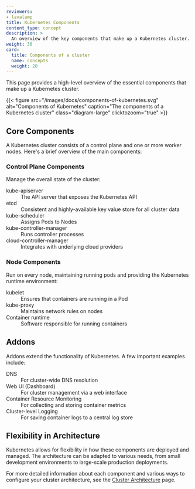 ```yaml
---
reviewers:
- lavalamp
title: Kubernetes Components
content_type: concept
description: >
  An overview of the key components that make up a Kubernetes cluster.
weight: 30
card: 
  title: Components of a cluster
  name: concepts
  weight: 20
---
```


<!-- overview -->

This page provides a high-level overview of the essential components that make up a Kubernetes cluster.

{{< figure src="/images/docs/components-of-kubernetes.svg" alt="Components of Kubernetes" caption="The components of a Kubernetes cluster" class="diagram-large" clicktozoom="true" >}}

<!-- body -->

## Core Components

A Kubernetes cluster consists of a control plane and one or more worker nodes. Here's a brief overview of the main components:

### Control Plane Components

Manage the overall state of the cluster:

<dl>
  <dt>kube-apiserver</dt>
  <dd>The API server that exposes the Kubernetes API</dd>

  <dt>etcd</dt>
  <dd>Consistent and highly-available key value store for all cluster data</dd>

  <dt>kube-scheduler</dt>
  <dd>Assigns Pods to Nodes</dd>

  <dt>kube-controller-manager</dt>
  <dd>Runs controller processes</dd>

  <dt>cloud-controller-manager</dt>
  <dd>Integrates with underlying cloud providers</dd>
</dl>

### Node Components

Run on every node, maintaining running pods and providing the Kubernetes runtime environment:

<dl>
  <dt>kubelet</dt>
  <dd>Ensures that containers are running in a Pod</dd>

  <dt>kube-proxy</dt>
  <dd>Maintains network rules on nodes</dd>

  <dt>Container runtime</dt>
  <dd>Software responsible for running containers</dd>
</dl>

## Addons

Addons extend the functionality of Kubernetes. A few important examples include:

<dl>
  <dt>DNS</dt>
  <dd>For cluster-wide DNS resolution</dd>

  <dt>Web UI (Dashboard)</dt>
  <dd>For cluster management via a web interface</dd>

  <dt>Container Resource Monitoring</dt>
  <dd>For collecting and storing container metrics</dd>

  <dt>Cluster-level Logging</dt>
  <dd>For saving container logs to a central log store</dd>
</dl>

## Flexibility in Architecture

Kubernetes allows for flexibility in how these components are deployed and managed. The architecture can be adapted to various needs, from small development environments to large-scale production deployments.

For more detailed information about each component and various ways to configure your cluster architecture, see the [Cluster Architecture](/docs/concepts/architecture/) page.
